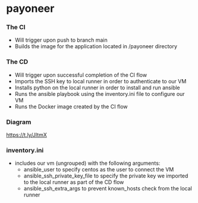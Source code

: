 # payoneer

### The CI
- Will trigger upon push to branch main
- Builds the image for the application located in /payoneer directory

### The CD
- Will trigger upon successful completion of the CI flow
- Imports the SSH key to local runner in order to authenticate to our VM
- Installs python on the local runner in order to install and run ansible
- Runs the ansible playbook using the inventory.ini file to configure our VM
- Runs the Docker image created by the CI flow

### Diagram
https://t.ly/JItmX

### inventory.ini
- includes our vm (ungrouped) with the following arguments:
  - ansible_user to specify centos as the user to connect the VM
  - ansible_ssh_private_key_file to specify the private key we imported to the local runner as part of the CD flow
  - ansible_ssh_extra_args to prevent known_hosts check from the local runner
